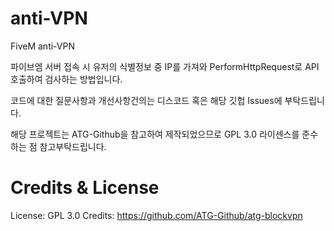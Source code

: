 # anti-VPN
FiveM anti-VPN

파이브엠 서버 접속 시 유저의 식별정보 중 IP를 가져와 PerformHttpRequest로 API 호출하여 검사하는 방법입니다.

코드에 대한 질문사항과 개선사항건의는 디스코드 혹은 해당 깃헙 Issues에 부탁드립니다.

해당 프로젝트는 ATG-Github을 참고하여 제작되었으므로 GPL 3.0 라이센스를 준수하는 점 참고부탁드립니다.

# Credits & License
License: GPL 3.0
Credits: https://github.com/ATG-Github/atg-blockvpn
